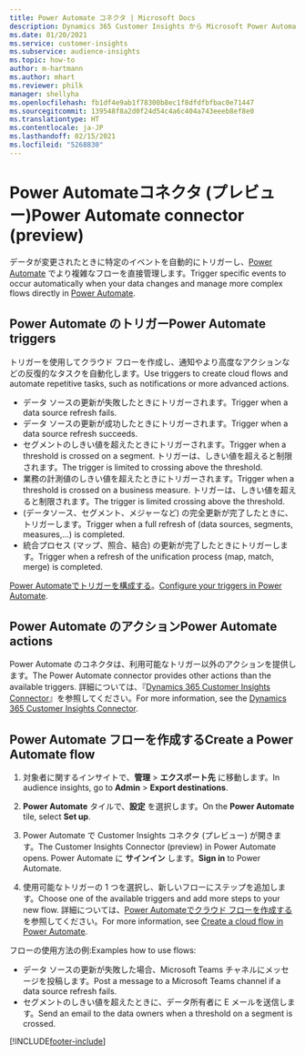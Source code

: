 ```yaml
---
title: Power Automate コネクタ | Microsoft Docs
description: Dynamics 365 Customer Insights から Microsoft Power Automate でフローを作成します。
ms.date: 01/20/2021
ms.service: customer-insights
ms.subservice: audience-insights
ms.topic: how-to
author: m-hartmann
ms.author: mhart
ms.reviewer: philk
manager: shellyha
ms.openlocfilehash: fb1df4e9ab1f78300b8ec1f8dfdfbfbac0e71447
ms.sourcegitcommit: 139548f8a2d0f24d54c4a6c404a743eeeb8ef8e0
ms.translationtype: HT
ms.contentlocale: ja-JP
ms.lasthandoff: 02/15/2021
ms.locfileid: "5268830"
---
```

# <a name="power-automate-connector-preview"></a><span data-ttu-id="0768f-103">Power Automateコネクタ (プレビュー)</span><span class="sxs-lookup"><span data-stu-id="0768f-103">Power Automate connector (preview)</span></span>

<span data-ttu-id="0768f-104">データが変更されたときに特定のイベントを自動的にトリガーし、[Power Automate](https://flow.microsoft.com/) でより複雑なフローを直接管理します。</span><span class="sxs-lookup"><span data-stu-id="0768f-104">Trigger specific events to occur automatically when your data changes and manage more complex flows directly in [Power Automate](https://flow.microsoft.com/).</span></span>

## <a name="power-automate-triggers"></a><span data-ttu-id="0768f-105">Power Automate のトリガー</span><span class="sxs-lookup"><span data-stu-id="0768f-105">Power Automate triggers</span></span>

<span data-ttu-id="0768f-106">トリガーを使用してクラウド フローを作成し、通知やより高度なアクションなどの反復的なタスクを自動化します。</span><span class="sxs-lookup"><span data-stu-id="0768f-106">Use triggers to create cloud flows and automate repetitive tasks, such as notifications or more advanced actions.</span></span> 

- <span data-ttu-id="0768f-107">データ ソースの更新が失敗したときにトリガーされます。</span><span class="sxs-lookup"><span data-stu-id="0768f-107">Trigger when a data source refresh fails.</span></span> 
- <span data-ttu-id="0768f-108">データ ソースの更新が成功したときにトリガーされます。</span><span class="sxs-lookup"><span data-stu-id="0768f-108">Trigger when a data source refresh succeeds.</span></span>
- <span data-ttu-id="0768f-109">セグメントのしきい値を超えたときにトリガーされます。</span><span class="sxs-lookup"><span data-stu-id="0768f-109">Trigger when a threshold is crossed on a segment.</span></span> <span data-ttu-id="0768f-110">トリガーは、しきい値を超えると制限されます。</span><span class="sxs-lookup"><span data-stu-id="0768f-110">The trigger is limited to crossing above the threshold.</span></span>
- <span data-ttu-id="0768f-111">業務の計測値のしきい値を超えたときにトリガーされます。</span><span class="sxs-lookup"><span data-stu-id="0768f-111">Trigger when a threshold is crossed on a business measure.</span></span> <span data-ttu-id="0768f-112">トリガーは、しきい値を超えると制限されます。</span><span class="sxs-lookup"><span data-stu-id="0768f-112">The trigger is limited crossing above the threshold.</span></span>
- <span data-ttu-id="0768f-113">(データソース、セグメント、メジャーなど) の完全更新が完了したときに、トリガーします。</span><span class="sxs-lookup"><span data-stu-id="0768f-113">Trigger when a full refresh of (data sources, segments, measures,...) is completed.</span></span>
- <span data-ttu-id="0768f-114">統合プロセス (マップ、照合、結合) の更新が完了したときにトリガーします。</span><span class="sxs-lookup"><span data-stu-id="0768f-114">Trigger when a refresh of the unification process (map, match, merge) is completed.</span></span>

<span data-ttu-id="0768f-115">[Power Automateでトリガーを構成する](https://flow.microsoft.com/connectors/shared_customerinsights/dynamics-365-customer-insights-connector/)。</span><span class="sxs-lookup"><span data-stu-id="0768f-115">[Configure your triggers in Power Automate](https://flow.microsoft.com/connectors/shared_customerinsights/dynamics-365-customer-insights-connector/).</span></span>

## <a name="power-automate-actions"></a><span data-ttu-id="0768f-116">Power Automate  のアクション</span><span class="sxs-lookup"><span data-stu-id="0768f-116">Power Automate actions</span></span>
<span data-ttu-id="0768f-117">Power Automate のコネクタは、利用可能なトリガー以外のアクションを提供します。</span><span class="sxs-lookup"><span data-stu-id="0768f-117">The Power Automate connector provides other actions than the available triggers.</span></span> <span data-ttu-id="0768f-118">詳細については、『[Dynamics 365 Customer Insights Connector](https://docs.microsoft.com/connectors/customerinsights/)』を参照してください。</span><span class="sxs-lookup"><span data-stu-id="0768f-118">For more information, see the [Dynamics 365 Customer Insights Connector](https://docs.microsoft.com/connectors/customerinsights/).</span></span>

## <a name="create-a-power-automate-flow"></a><span data-ttu-id="0768f-119">Power Automate フローを作成する</span><span class="sxs-lookup"><span data-stu-id="0768f-119">Create a Power Automate flow</span></span>

1. <span data-ttu-id="0768f-120">対象者に関するインサイトで、**管理** > **エクスポート先** に移動します。</span><span class="sxs-lookup"><span data-stu-id="0768f-120">In audience insights, go to **Admin** > **Export destinations**.</span></span>

1. <span data-ttu-id="0768f-121">**Power Automate** タイルで、**設定** を選択します。</span><span class="sxs-lookup"><span data-stu-id="0768f-121">On the **Power Automate** tile, select **Set up**.</span></span>

1. <span data-ttu-id="0768f-122">Power Automate で Customer Insights コネクタ (プレビュー) が開きます。</span><span class="sxs-lookup"><span data-stu-id="0768f-122">The Customer Insights Connector (preview) in Power Automate opens.</span></span> <span data-ttu-id="0768f-123">Power Automate に **サインイン** します。</span><span class="sxs-lookup"><span data-stu-id="0768f-123">**Sign in** to Power Automate.</span></span>

1. <span data-ttu-id="0768f-124">使用可能なトリガーの 1 つを選択し、新しいフローにステップを追加します。</span><span class="sxs-lookup"><span data-stu-id="0768f-124">Choose one of the available triggers and add more steps to your new flow.</span></span> <span data-ttu-id="0768f-125">詳細については、[Power Automateでクラウド フローを作成する](https://docs.microsoft.com/power-automate/get-started-logic-flow)を参照してください。</span><span class="sxs-lookup"><span data-stu-id="0768f-125">For more information, see [Create a cloud flow in Power Automate](https://docs.microsoft.com/power-automate/get-started-logic-flow).</span></span>

<span data-ttu-id="0768f-126">フローの使用方法の例:</span><span class="sxs-lookup"><span data-stu-id="0768f-126">Examples how to use flows:</span></span> 
- <span data-ttu-id="0768f-127">データ ソースの更新が失敗した場合、Microsoft Teams チャネルにメッセージを投稿します。</span><span class="sxs-lookup"><span data-stu-id="0768f-127">Post a message to a Microsoft Teams channel if a data source refresh fails.</span></span> 
- <span data-ttu-id="0768f-128">セグメントのしきい値を超えたときに、データ所有者に E メールを送信します。</span><span class="sxs-lookup"><span data-stu-id="0768f-128">Send an email to the data owners when a threshold on a segment is crossed.</span></span>



[!INCLUDE[footer-include](../includes/footer-banner.md)]